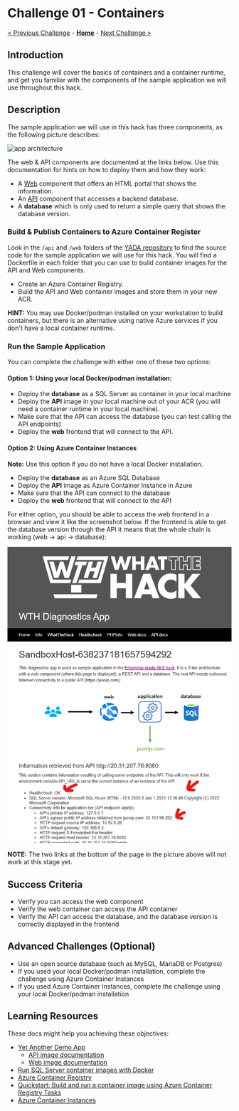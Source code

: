 # Challenge 01 - Containers

[< Previous Challenge](./Challenge-00.md) - **[Home](../README.md)** - [Next Challenge >](./Challenge-02.md)

## Introduction

This challenge will cover the basics of containers and a container runtime, and get you familiar with the components of the sample application we will use throughout this hack.

## Description

The sample application we will use in this hack has three components, as the following picture describes: 

![app architecture](./images/app_arch.png)

The web & API components are documented at the links below. Use this documentation for hints on how to deploy them and how they work:
- A [Web](./Resources/web) component that offers an HTML portal that shows the information.
- An [API](./Resources/api) component that accesses a backend database.
- A **database** which is only used to return a simple query that shows the database version.

### Build & Publish Containers to Azure Container Register

Look in the `/api` and `/web` folders of the [YADA repository](https://github.com/Microsoft/YADA) to find the source code for the sample application we will use for this hack. You will find a Dockerfile in each folder that you can use to build container images for the API and Web components.

- Create an Azure Container Registry.
- Build the API and Web container images and store them in your new ACR.

**HINT:** You may use Docker/podman installed on your workstation to build containers, but there is an alternative using native Azure services if you don't have a local container runtime.

### Run the Sample Application

You can complete the challenge with either one of these two options:

#### Option 1: Using your local Docker/podman installation:
  - Deploy the **database** as a SQL Server as container in your local machine
  - Deploy the **API** image in your local machine out of your ACR (you will need a container runtime in your local machine).
  - Make sure that the API can access the database (you can test calling the API endpoints)
  - Deploy the **web** frontend that will connect to the API.
#### Option 2: Using Azure Container Instances 
**Note:** Use this option if you do not have a local Docker installation.
  - Deploy the **database** as an Azure SQL Database
  - Deploy the **API** image as Azure Container Instance in Azure
  - Make sure that the API can connect to the database
  - Deploy the **web** frontend that will connect to the API

For either option, you should be able to access the web frontend in a browser and view it like the screenshot below. If the frontend is able to get the database version through the API it means that the whole chain is working (web -> api -> database):

![sample output](./images/aci_web.png)

**NOTE:** The two links at the bottom of the page in the picture above will not work at this stage yet.

## Success Criteria

- Verify you can access the web component
- Verify the web container can access the API container
- Verify the API can access the database, and the database version is correctly displayed in the frontend

## Advanced Challenges (Optional)

- Use an open source database (such as MySQL, MariaDB or Postgres)
- If you used your local Docker/podman installation, complete the challenge using Azure Container Instances
- If you used Azure Container Instances, complete the challenge using your local Docker/podman installation

## Learning Resources

These docs might help you achieving these objectives:

- [Yet Another Demo App](https://github.com/Microsoft/YADA)
  - [API image documentation](https://github.com/microsoft/YADA/blob/main/api/README.md)
  - [Web image documentation](https://github.com/microsoft/YADA/blob/main/web/README.md)
- [Run SQL Server container images with Docker](https://docs.microsoft.com/sql/linux/quickstart-install-connect-docker)
- [Azure Container Registry](https://docs.microsoft.com/azure/container-registry/container-registry-intro)
- [Quickstart: Build and run a container image using Azure Container Registry Tasks](https://learn.microsoft.com/en-us/azure/container-registry/container-registry-quickstart-task-cli)
- [Azure Container Instances](https://docs.microsoft.com/azure/container-instances/)
